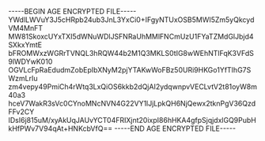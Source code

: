 -----BEGIN AGE ENCRYPTED FILE-----
YWdlLWVuY3J5cHRpb24ub3JnL3YxCi0+IFgyNTUxOSB5MWI5Zm5yQkcydVM4MnFT
MW81SkoxcUYxTXI5dWNuWDlJSFNRaUhMMlFNCmUzU1FYaTZMdGlJbjd4SXkxYmtE
bFROMWxzWGRrTVNQL3hRQW44b2M1Q3MKLS0tIG8wWEhNTlFqK3VFdS9lWDYwK010
OGVLcFpRaEdudmZobEpIbXNyM2pjYTAKwWoFBz50URi9HKGo1YfTIhG7SWzmLrIu
zm4vepy49PmiCh4rWtq3LxQiOS6kkb2dQjAI2ydqwnpvVECLvtV2t81oyW8m40a3
hceV7WakR3sVc0CYnoMNcNVN4G22VY1lJjLpkQH6NjQewx2tknPgV36QzdFFv2CY
IDsI6j815uM/xyAkUqJAUvYCT04FRIXjnt20ixpI86hHKA4gfpSjqjdxlGQ9PubH
kHfPWv7V94qAt+HNKcbVfQ==
-----END AGE ENCRYPTED FILE-----
